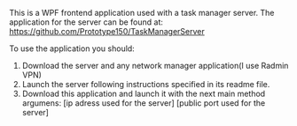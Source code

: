 This is a WPF frontend application used with a task manager server.
The application for the server can be found at: https://github.com/Prototype150/TaskManagerServer

To use the application you should:
1. Download the server and any network manager application(I use Radmin VPN)
2. Launch the server following instructions specified in its readme file.
3. Download this application and launch it with the next main method argumens: [ip adress used for the server] [public port used for the server]
